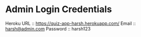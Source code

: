 # Admin Login Credentials
Heroku URL :: https://quiz-app-harsh.herokuapp.com/
Email :: harsh@admin.com
Password :: harsh123

